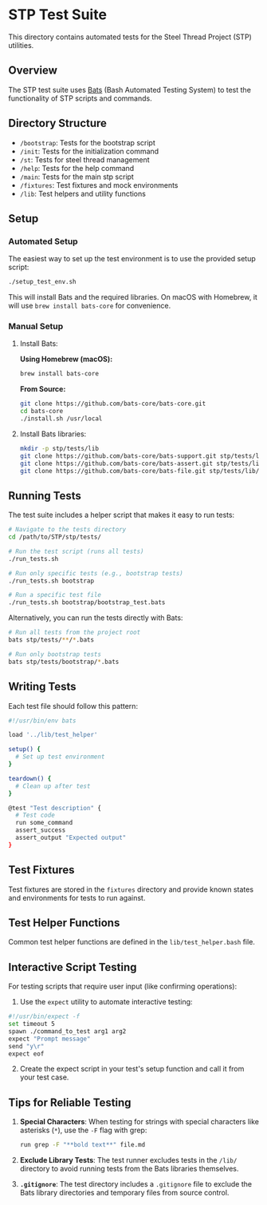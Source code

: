 # STP Test Suite

This directory contains automated tests for the Steel Thread Project (STP) utilities.

## Overview

The STP test suite uses [Bats](https://github.com/bats-core/bats-core) (Bash Automated Testing System) to test the functionality of STP scripts and commands.

## Directory Structure

- `/bootstrap`: Tests for the bootstrap script
- `/init`: Tests for the initialization command
- `/st`: Tests for steel thread management
- `/help`: Tests for the help command
- `/main`: Tests for the main stp script
- `/fixtures`: Test fixtures and mock environments
- `/lib`: Test helpers and utility functions

## Setup

### Automated Setup

The easiest way to set up the test environment is to use the provided setup script:

```bash
./setup_test_env.sh
```

This will install Bats and the required libraries. On macOS with Homebrew, it will use `brew install bats-core` for convenience.

### Manual Setup

1. Install Bats:

   **Using Homebrew (macOS):**
   ```bash
   brew install bats-core
   ```

   **From Source:**
   ```bash
   git clone https://github.com/bats-core/bats-core.git
   cd bats-core
   ./install.sh /usr/local
   ```

2. Install Bats libraries:
   ```bash
   mkdir -p stp/tests/lib
   git clone https://github.com/bats-core/bats-support.git stp/tests/lib/bats-support
   git clone https://github.com/bats-core/bats-assert.git stp/tests/lib/bats-assert
   git clone https://github.com/bats-core/bats-file.git stp/tests/lib/bats-file
   ```

## Running Tests

The test suite includes a helper script that makes it easy to run tests:

```bash
# Navigate to the tests directory
cd /path/to/STP/stp/tests/

# Run the test script (runs all tests)
./run_tests.sh

# Run only specific tests (e.g., bootstrap tests)
./run_tests.sh bootstrap

# Run a specific test file
./run_tests.sh bootstrap/bootstrap_test.bats
```

Alternatively, you can run the tests directly with Bats:

```bash
# Run all tests from the project root
bats stp/tests/**/*.bats

# Run only bootstrap tests
bats stp/tests/bootstrap/*.bats
```

## Writing Tests

Each test file should follow this pattern:

```bash
#!/usr/bin/env bats

load '../lib/test_helper'

setup() {
  # Set up test environment
}

teardown() {
  # Clean up after test
}

@test "Test description" {
  # Test code
  run some_command
  assert_success
  assert_output "Expected output"
}
```

## Test Fixtures

Test fixtures are stored in the `fixtures` directory and provide known states
and environments for tests to run against.

## Test Helper Functions

Common test helper functions are defined in the `lib/test_helper.bash` file.

## Interactive Script Testing

For testing scripts that require user input (like confirming operations):

1. Use the `expect` utility to automate interactive testing:

```bash
#!/usr/bin/expect -f
set timeout 5
spawn ./command_to_test arg1 arg2
expect "Prompt message"
send "y\r"
expect eof
```

2. Create the expect script in your test's setup function and call it from your test case.

## Tips for Reliable Testing

1. **Special Characters**: When testing for strings with special characters like asterisks (`*`), 
   use the `-F` flag with grep:
   
   ```bash
   run grep -F "**bold text**" file.md
   ```

2. **Exclude Library Tests**: The test runner excludes tests in the `/lib/` directory to avoid 
   running tests from the Bats libraries themselves.

3. **`.gitignore`**: The test directory includes a `.gitignore` file to exclude the Bats library
   directories and temporary files from source control.